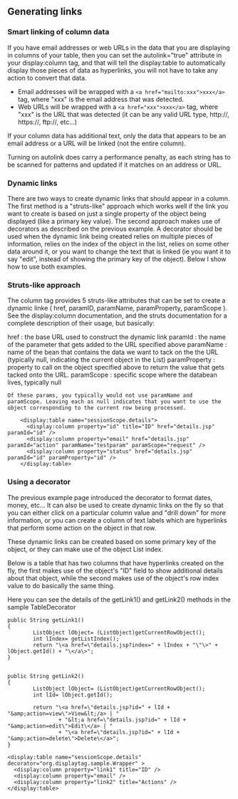 Generating links
----------------

### Smart linking of column data

If you have email addresses or web URLs in the data that you are
displaying in columns of your table, then you can set the
autolink="true" attribute in your display:column tag, and that will tell
the display:table to automatically display those pieces of data as
hyperlinks, you will not have to take any action to convert that data.

-   Email addresses will be wrapped with a
    `<a href="mailto:xxx">xxx</a>` tag, where "xxx" is the email address
    that was detected.
-   Web URLs will be wrapped with a `<a href="xxx">xxx</a>` tag, where
    "xxx" is the URL that was detected (it can be any valid URL type,
    http://, https://, ftp://, etc...)

If your column data has additional text, only the data that appears to
be an email address or a URL will be linked (not the entire column).

Turning on autolink does carry a performance penalty, as each string has
to be scanned for patterns and updated if it matches on an address or
URL.

### Dynamic links

There are two ways to create dynamic links that should appear in a
column. The first method is a "struts-like" approach which works well if
the link you want to create is based on just a single property of the
object being displayed (like a primary key value). The second approach
makes use of decorators as described on the previous example. A
decorator should be used when the dynamic link being created relies on
multiple pieces of information, relies on the index of the object in the
list, relies on some other data around it, or you want to change the
text that is linked (ie you want it to say "edit", instead of showing
the primary key of the object). Below I show how to use both examples.

### Struts-like approach

The column tag provides 5 struts-like attributes that can be set to
create a dynamic linke ( href, paramID, paramName, paramProperty,
paramScope ). See the display:column documentation, and the struts
documentation for a complete description of their usage, but basically:

href
:   the base URL used to construct the dynamic link
paramId
:   the name of the parameter that gets added to the URL specified above
paramName
:   name of the bean that contains the data we want to tack on the the
    URL (typically null, indicating the current object in the List)
paramProperty
:   property to call on the object specified above to return the value
    that gets tacked onto the URL.
paramScope
:   specific scope where the databean lives, typically null

    Of these params, you typically would not use paramName and
    paramScope. Leaving each as null indicates that you want to use the
    object corresponding to the current row being processed.

        <display:table name="sessionScope.details">
          <display:column property="id" title="ID" href="details.jsp" paramId="id" />
          <display:column property="email" href="details.jsp" paramId="action" paramName="testparam" paramScope="request" />
          <display:column property="status" href="details.jsp" paramId="id" paramProperty="id" />
        </display:table>

### Using a decorator

The previous example page introduced the decorator to format dates,
money, etc... It can also be used to create dynamic links on the fly so
that you can either click on a particular column value and "drill down"
for more information, or you can create a column of text labels which
are hyperlinks that perform some action on the object in that row.

These dynamic links can be created based on some primary key of the
object, or they can make use of the object List index.

Below is a table that has two columns that have hyperlinks created on
the fly, the first makes use of the object's "ID" field to show
additional details about that object, while the second makes use of the
object's row index value to do basically the same thing.

Here you can see the details of the getLink1() and getLink2() methods in
the sample TableDecorator

    public String getLink1()
    {
            ListObject lObject= (ListObject)getCurrentRowObject();
            int lIndex= getListIndex();
            return "\<a href=\"details.jsp?index=" + lIndex + "\"\>" + lObject.getId() + "\</a\>";
    }


    public String getLink2()
    {
            ListObject lObject= (ListObject)getCurrentRowObject();
            int lId= lObject.getId();

            return "\<a href=\"details.jsp?id=" + lId + "&amp;action=view\">View&lt;/a> | "
                    + "&lt;a href=\"details.jsp?id=" + lId + "&amp;action=edit\">Edit\</a> | "
                    + "\<a href=\"details.jsp?id=" + lId + "&amp;action=delete\">Delete\</a>";
    }

    <display:table name="sessionScope.details" decorator="org.displaytag.sample.Wrapper" >
      <display:column property="link1" title="ID" />
      <display:column property="email" />
      <display:column property="link2" title="Actions" />
    </display:table>
